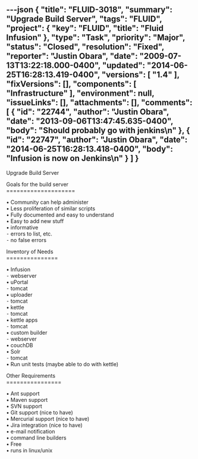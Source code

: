 ---json
{
  "title": "FLUID-3018",
  "summary": "Upgrade Build Server",
  "tags": "FLUID",
  "project": {
    "key": "FLUID",
    "title": "Fluid Infusion"
  },
  "type": "Task",
  "priority": "Major",
  "status": "Closed",
  "resolution": "Fixed",
  "reporter": "Justin Obara",
  "date": "2009-07-13T13:22:18.000-0400",
  "updated": "2014-06-25T16:28:13.419-0400",
  "versions": [
    "1.4"
  ],
  "fixVersions": [],
  "components": [
    "Infrastructure"
  ],
  "environment": null,
  "issueLinks": [],
  "attachments": [],
  "comments": [
    {
      "id": "22744",
      "author": "Justin Obara",
      "date": "2013-09-06T13:47:45.635-0400",
      "body": "Should probably go with jenkins\n"
    },
    {
      "id": "22747",
      "author": "Justin Obara",
      "date": "2014-06-25T16:28:13.418-0400",
      "body": "Infusion is now on Jenkins\n"
    }
  ]
}
---
Upgrade Build Server

Goals for the build server\
\====================

•	Community can help administer\
•	Less proliferation of similar scripts\
•	Fully documented and easy to understand\
•	Easy to add new stuff\
•	informative\
⁃	errors to list, etc.\
⁃	no false errors

Inventory of Needs\
\===============

•	Infusion\
⁃	webserver\
•	uPortal\
⁃	tomcat\
•	uploader\
⁃	tomcat\
•	kettle\
⁃	tomcat\
•	kettle apps\
⁃	tomcat\
•	custom builder\
⁃	webserver\
•	couchDB\
•	Solr\
⁃	tomcat\
•	Run unit tests (maybe able to do with kettle)

Other Requirements\
\================

•	Ant support\
•	Maven support\
•	SVN support\
•	Git support (nice to have)\
•	Mercurial support (nice to have)\
•	Jira integration (nice to have)\
•	e-mail notification\
•	command line builders\
•	Free\
•	runs in linux/unix

        
